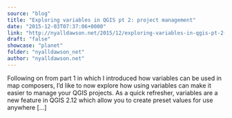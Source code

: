 ```yaml
---
source: "blog"
title: "Exploring variables in QGIS pt 2: project management"
date: "2015-12-03T07:37:06+0000"
link: "http://nyalldawson.net/2015/12/exploring-variables-in-qgis-pt-2-project-management/"
draft: "false"
showcase: "planet"
folder: "nyalldawson_net"
author: "nyalldawson.net"
---
```


Following on from part 1 in which I introduced how variables can be used in map composers, I&#8217;d like to now explore how using variables can make it easier to manage your QGIS projects. As a quick refresher, variables are a new feature in QGIS 2.12 which allow you to create preset values for use anywhere [&#8230;]
